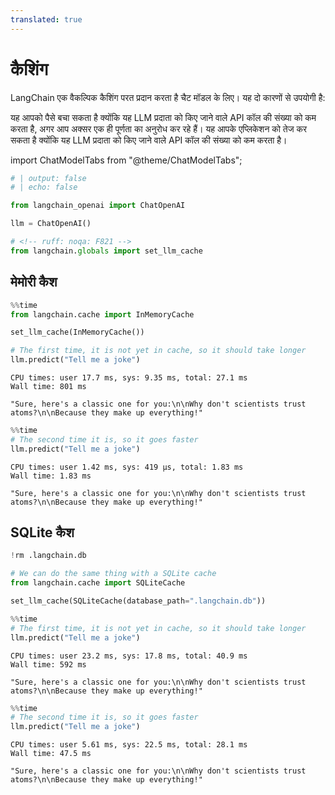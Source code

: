 ```yaml
---
translated: true
---
```


# कैशिंग

LangChain एक वैकल्पिक कैशिंग परत प्रदान करता है चैट मॉडल के लिए। यह दो कारणों से उपयोगी है:

यह आपको पैसे बचा सकता है क्योंकि यह LLM प्रदाता को किए जाने वाले API कॉल की संख्या को कम करता है, अगर आप अक्सर एक ही पूर्णता का अनुरोध कर रहे हैं।
यह आपके एप्लिकेशन को तेज कर सकता है क्योंकि यह LLM प्रदाता को किए जाने वाले API कॉल की संख्या को कम करता है।

import ChatModelTabs from "@theme/ChatModelTabs";

<ChatModelTabs customVarName="llm" />

```python
# | output: false
# | echo: false

from langchain_openai import ChatOpenAI

llm = ChatOpenAI()
```

```python
# <!-- ruff: noqa: F821 -->
from langchain.globals import set_llm_cache
```

## मेमोरी कैश

```python
%%time
from langchain.cache import InMemoryCache

set_llm_cache(InMemoryCache())

# The first time, it is not yet in cache, so it should take longer
llm.predict("Tell me a joke")
```

```output
CPU times: user 17.7 ms, sys: 9.35 ms, total: 27.1 ms
Wall time: 801 ms
```

```output
"Sure, here's a classic one for you:\n\nWhy don't scientists trust atoms?\n\nBecause they make up everything!"
```

```python
%%time
# The second time it is, so it goes faster
llm.predict("Tell me a joke")
```

```output
CPU times: user 1.42 ms, sys: 419 µs, total: 1.83 ms
Wall time: 1.83 ms
```

```output
"Sure, here's a classic one for you:\n\nWhy don't scientists trust atoms?\n\nBecause they make up everything!"
```

## SQLite कैश

```python
!rm .langchain.db
```

```python
# We can do the same thing with a SQLite cache
from langchain.cache import SQLiteCache

set_llm_cache(SQLiteCache(database_path=".langchain.db"))
```

```python
%%time
# The first time, it is not yet in cache, so it should take longer
llm.predict("Tell me a joke")
```

```output
CPU times: user 23.2 ms, sys: 17.8 ms, total: 40.9 ms
Wall time: 592 ms
```

```output
"Sure, here's a classic one for you:\n\nWhy don't scientists trust atoms?\n\nBecause they make up everything!"
```

```python
%%time
# The second time it is, so it goes faster
llm.predict("Tell me a joke")
```

```output
CPU times: user 5.61 ms, sys: 22.5 ms, total: 28.1 ms
Wall time: 47.5 ms
```

```output
"Sure, here's a classic one for you:\n\nWhy don't scientists trust atoms?\n\nBecause they make up everything!"
```
